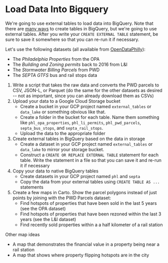 # Load Data Into Bigquery

We're going to use external tables to load data into BigQuery. Note that there are [many ways](https://cloud.google.com/bigquery/docs/tables#create-table) to create tables in BigQuery, but we're going to use external tables. After you write your `CREATE EXTERNAL TABLE` statement, be sure to save it somewhere so that you can re-run it if necessary.

Let's use the following datasets (all available from [OpenDataPhilly](https://opendataphilly.org/)):
* The _Philadelphia Properties_ from the OPA
* The _Building and Zoning permits_ back to 2016 from L&I
* The _Stormwater Billing Parcels_ from PWD
* The _SEPTA GTFS_ bus and rail stops data

1.  Write a script that takes the raw data and converts the PWD parcels to CSV, JSON-L, or Parquet (do the same for the other datasets as desired -- not as important, since you can already download them as CSVs)
2.  Upload your data to a Google Cloud Storage bucket
    - Create a bucket in your GCP project named `external_tables` or `data_lake` or something obvious like that.
    - Create a folder in the bucket for each table. Name them something like `phl_opa_properties`, `phl_li_permits`, `phl_pwd_parcels`, `septa_bus_stops`, and `septa_rail_stops`.
    - Upload the data to the appropriate folder
3.  Create external tables in BigQuery based on the data in storage
    - Create a dataset in your GCP project named `external_tables` or `data_lake` to mirror your storage bucket.
    - Construct a `CREATE OR REPLACE EXTERNAL TABLE` statement for each table. Write the statement in a file so that you can save it and re-run it if necessary
4.  Copy your data to native BigQuery tables
    - Create datasets in your GCP project named `phl` and `septa`
    - Copy the data from your external tables using `CREATE TABLE AS ...` statements
3.  Create a few maps in Carto. Show the parcel polygons instead of just points by joining with the PWD Parcels dataset:
    - Find hotspots of properties that have been sold in the last 5 years (see the OPA dataset)
    - Find hotspots of properties that have been rezoned within the last 3 years (see the L&I dataset)
    - Find recently sold properties within a a half kilometer of a rail station

Other map ideas
- A map that demonstrates the financial value in a property being near a rail station
- A map that shows where property flipping hotspots are in the city

